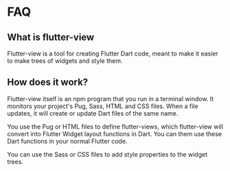 # FAQ

## What is flutter-view

Flutter-view is a tool for creating Flutter Dart code, meant to make it easier to make trees of widgets and style them.

## How does it work?

Flutter-view itself is an npm program that you run in a terminal window. It monitors your project's Pug, Sass, HTML and CSS files. When a file updates, it will create or update Dart files of the same name.

You use the Pug or HTML files to define flutter-views, which flutter-view will convert into Flutter Widget layout functions in Dart. You can them use these Dart functions in your normal Flutter code.

You can use the Sass or CSS files to add style properties to the widget trees.



